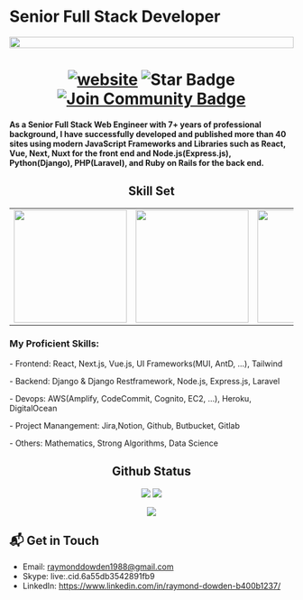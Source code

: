 <h1 align="left">Senior Full Stack Developer</h1>
<p align="center"><img align="center" src="file:///home/dev/Documents/workspace/Data/Image/wp10167060.webp" style = "width: -webkit-fill-available;"/></p>
<h1 align="center">
  <a href="/"><img src="https://img.shields.io/static/v1?label=&labelColor=505050&message=findwrk&color=%230076D6&style=flat&logo=google-chrome&logoColor=%230076D6" alt="website"/></a>
  <img src="https://img.shields.io/static/v1?label=%F0%9F%8C%9F&message=If%20Useful&style=style=flat&color=BC4E99" alt="Star Badge"/>
  <a href="https://join.skype.com/invite/WMEJuPQ3viqA"><img src="https://img.shields.io/discord/733027681184251937.svg?style=flat&label=Join%20Community&color=7289DA" alt="Join Community Badge"/></a>
</h1>
<h4>As a Senior Full Stack Web Engineer with 7+ years of professional background, I have successfully developed and published more than 40 sites using modern JavaScript Frameworks and Libraries such as React, Vue, Next, Nuxt for the front end and Node.js(Express.js), Python(Django), PHP(Laravel), and Ruby on Rails for the back end.</h4>
<!-- <img align="left" src="https://visitor-badge.laobi.icu/badge?page_id=loganworld.loganworld" />
<img align="right" src="https://img.shields.io/github/followers/loganworld?label=Follow&style=social" />
<h1 align="center"></h1>
<img align="left" height="150px" src="https://github-readme-stats.vercel.app/api?username=RayDev1988&show_icons=true&theme=merko&count_private=true" />
<img align="right" height="150px" src="https://github-readme-stats.vercel.app/api/top-langs/?username=RayDev1988&layout=compact&theme=merko&count_private=true" />
<img height="150px" /> -->
<h2 font-weight="bold" align="center">Skill Set</h2>
<table>
  <tr>
    <td>
      <img src="https://smartcontractprogrammer.com/static/media/logo.cae6ce4a.svg" width="200">
    </td>
    <td><img src="https://cdn.iconscout.com/icon/free/png-128/react-3-1175109.png" width="200"></td>
    <td><img src="https://cdn.iconscout.com/icon/free/png-128/nodejs-2-226035.png" width="200"></td>
    <td><img src="https://cdn.iconscout.com/icon/free/png-256/unity-2749374-2284764.png" width="200"></td>
    <td><img src="https://cdn.iconscout.com/icon/free/png-128/python-20-1175115.png" width="200"></td>
    <td><img src="https://cdn.iconscout.com/icon/free/png-128/typescript-1-1175078.png" width="200"></td>
    <td><img src="https://cdn.iconscout.com/icon/free/png-256/flutter-3521432-2944876.png" width="200"></td>
  </tr>
</table>
<h3>My Proficient Skills:</h3> 
 <p align = 'left'>- Frontend: React, Next.js, Vue.js, UI Frameworks(MUI, AntD, ...), Tailwind</p>
 <p align = 'left'>- Backend: Django & Django Restframework, Node.js, Express.js, Laravel</p>
 <p align = 'left'>- Devops: AWS(Amplify, CodeCommit, Cognito, EC2, ...), Heroku, DigitalOcean</p>
 <p align = 'left'>- Project Manangement: Jira,Notion, Github, Butbucket, Gitlab</p>
 <p align = 'left'>- Others: Mathematics, Strong Algorithms, Data Science</p>

<h2 align="center">
  Github Status
</h2>
<p align = "center">
  <img  src = "https://github-readme-stats.vercel.app/api?username=RayDev1988&show_icons=true&theme=radical&line_height=27" >
  <img src = "https://github-readme-stats.vercel.app/api/top-langs/?username=RayDev1988&hide=html,css,java,shaderlab,kotlin,hlsl&theme=radical" >
</p>

<p align = "center">
 <img  src="https://github-readme-streak-stats.herokuapp.com/?user=RayDev1988&show_icons=true&locale=en&layout=compact&theme=radical&line_height=0"  />
</p> 

 ## 📬 Get in Touch

- Email:  raymonddowden1988@gmail.com
- Skype:  live:.cid.6a55db3542891fb9
- LinkedIn: https://www.linkedin.com/in/raymond-dowden-b400b1237/


